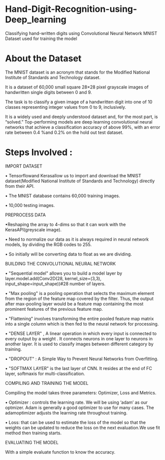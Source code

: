 # Hand-Digit-Recognition-using-Deep_learning

Classifying hand-written digits using Convolutional Neural Network MNIST Dataset used for training the model

# About the Dataset
The MNIST dataset is an acronym that stands for the Modified National Institute of Standards and Technology dataset.

It is a dataset of 60,000 small square 28×28 pixel grayscale images of handwritten single digits between 0 and 9.

The task is to classify a given image of a handwritten digit into one of 10 classes representing integer values from 0 to 9, inclusively.

It is a widely used and deeply understood dataset and, for the most part, is “solved.” Top-performing models are deep learning convolutional neural networks that achieve a classification accuracy of above 99%, with an error rate between 0.4 %and 0.2% on the hold out test dataset.

# Steps Involved :
IMPORT DATASET

• Tensorflowand Kerasallow us to import and download the MNIST dataset(Modified National Institute of Standards and Technology) directly from their API.

• The MNIST database contains 60,000 training images.

• 10,000 testing images.

PREPROCESS DATA

•Reshaping the array to 4-dims so that it can work with the KerasAPI(greyscale image).

• Need to normalize our data as it is always required in neural network models, by dividing the RGB codes to 255.

• So initially will be converting data to float as we are dividing.

BUILDING THE CONVOLUTIONAL NEURAL NETWORK

• "Sequential model" allows you to build a model layer by layer.model.add(Conv2D(28, kernel_size=(3,3), input_shape=input_shape))#28 number of layers.

• "Max pooling" is a pooling operation that selects the maximum element from the region of the feature map covered by the filter. Thus, the output after max-pooling layer would be a feature map containing the most prominent features of the previous feature map.

• "Flattening" involves transforming the entire pooled feature map matrix into a single column which is then fed to the neural network for processing.

• "DENSE LAYER" , A linear operation in which every input is connected to every output by a weight . It connects neurons in one layer to neurons in another layer. It is used to classify images between different category by training.

• "DROPOUT" : A Simple Way to Prevent Neural Networks from Overfitting.

• "SOFTMAX LAYER" is the last layer of CNN. It resides at the end of FC layer, softmaxis for multi-classification.

COMPILING AND TRAINING THE MODEL

Compiling the model takes three parameters: Optimizer, Loss and Metrics.

• Optimizer : controls the learning rate. We will be using ‘adam’ as our optmizer. Adam is generally a good optimizer to use for many cases. The adamoptimizer adjusts the learning rate throughout training.

• Loss: that can be used to estimate the loss of the model so that the weights can be updated to reduce the loss on the next evaluation.We use fit method then training starts.

EVALUATING THE MODEL

With a simple evaluate function to know the accuracy.
